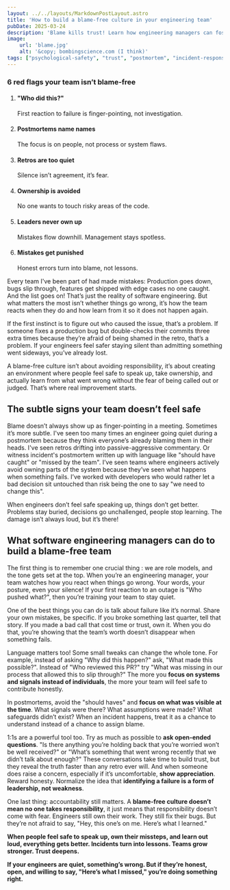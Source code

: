 ```yaml
---
layout: ../../layouts/MarkdownPostLayout.astro
title: 'How to build a blame-free culture in your engineering team'
pubDate: 2025-03-24
description: 'Blame kills trust! Learn how engineering managers can foster a culture where mistakes become learning opportunities, not sources of fear.'
image:
    url: 'blame.jpg'
    alt: '&copy; bombingscience.com (I think)'
tags: ["psychological-safety", "trust", "postmortem", "incident-response", "team-culture", "communication", "accountability", "failure", "ownership", "leadership", "transparency", "conflict-avoidance"]
---
```

<aside>
<h3>6 red flags your team isn’t blame-free</h3>
<ol>
  <li>
  <h4>"Who did this?"</h4>
  <p>First reaction to failure is finger-pointing, not investigation.</p>
  </li>
  <li>
  <h4>Postmortems name names</h4>
  <p>The focus is on people, not process or system flaws.</p>
  </li>
  <li>
  <h4>Retros are too quiet</h4>
  <p>Silence isn’t agreement, it’s fear.</p>
  </li>
  <li>
  <h4>Ownership is avoided</h4>
  <p>No one wants to touch risky areas of the code.</p>
  </li>
  <li>
  <h4>Leaders never own up</h4>
  <p>Mistakes flow downhill. Management stays spotless.</p>
  </li>
  <li>
  <h4>Mistakes get punished</h4>
  <p>Honest errors turn into blame, not lessons.</p>
  </li>
</ol>
</aside>
Every team I've been part of had made mistakes: Production goes down, bugs slip through, features get shipped with edge cases no one caught. And the list goes on! That’s just the reality of software engineering. But what matters the most isn’t whether things go wrong, it’s how the team reacts when they do and how learn from it so it does not happen again.

If the first instinct is to figure out who caused the issue, that’s a problem. If someone fixes a production bug but double-checks their commits three extra times because they’re afraid of being shamed in the retro, that’s a problem. If your engineers feel safer staying silent than admitting something went sideways, you’ve already lost.

A blame-free culture isn’t about avoiding responsibility, it’s about creating an environment where people feel safe to speak up, take ownership, and actually learn from what went wrong without the fear of being called out or judged. That’s where real improvement starts.

## The subtle signs your team doesn’t feel safe

Blame doesn’t always show up as finger-pointing in a meeting. Sometimes it’s more subtle. I've seen too many times an engineer going quiet during a postmortem because they think everyone’s already blaming them in their heads. I've seen retros drifting into passive-aggressive commentary. Or witness incident's postmortem written up with language like "should have caught" or "missed by the team".
I’ve seen teams where engineers actively avoid owning parts of the system because they’ve seen what happens when something fails. I’ve worked with developers who would rather let a bad decision sit untouched than risk being the one to say "we need to change this".

When engineers don’t feel safe speaking up, things don’t get better. Problems stay buried, decisions go unchallenged, people stop learning. The damage isn’t always loud, but it’s there!

## What software engineering managers can do to build a blame-free team

The first thing is to remember one crucial thing : we are role models, and the tone gets set at the top. When you’re an engineering manager, your team watches how you react when things go wrong. Your words, your posture, even your silence! If your first reaction to an outage is "Who pushed what?", then you’re training your team to stay quiet.

One of the best things you can do is talk about failure like it’s normal. Share your own mistakes, be specific. If you broke something last quarter, tell that story. If you made a bad call that cost time or trust, own it. When you do that, you’re showing that the team’s worth doesn’t disappear when something fails.

Language matters too! Some small tweaks can change the whole tone. For example, instead of asking "Why did this happen?" ask, "What made this possible?". Instead of "Who reviewed this PR?" try "What was missing in our process that allowed this to slip through?" The more you **focus on systems and signals instead of individuals**, the more your team will feel safe to contribute honestly.

In postmortems, avoid the "should haves" and **focus on what was visible at the time**. What signals were there? What assumptions were made? What safeguards didn’t exist? When an incident happens, treat it as a chance to understand instead of a chance to assign blame.

1:1s are a powerful tool too. Try as much as possible to **ask open-ended questions**. "Is there anything you’re holding back that you’re worried won’t be well received?" or "What’s something that went wrong recently that we didn’t talk about enough?" These conversations take time to build trust, but they reveal the truth faster than any retro ever will.
And when someone does raise a concern, especially if it’s uncomfortable, **show appreciation**. Reward honesty. Normalize the idea that **identifying a failure is a form of leadership, not weakness**.

One last thing: accountability still matters. A **blame-free culture doesn’t mean no one takes responsibility**, it just means that responsibility doesn’t come with fear. Engineers still own their work. They still fix their bugs. But they’re not afraid to say, "Hey, this one’s on me. Here’s what I learned."

**When people feel safe to speak up, own their missteps, and learn out loud, everything gets better. Incidents turn into lessons. Teams grow stronger. Trust deepens.**

**If your engineers are quiet, something’s wrong. But if they’re honest, open, and willing to say, "Here’s what I missed," you’re doing something right.**
